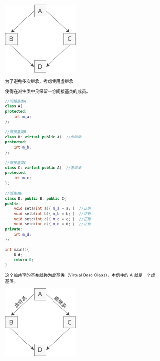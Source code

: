 ![菱形继承](imags/1-2006291I602320.png)

为了避免多次继承，考虑使用虚继承

使得在派生类中只保留一份间接基类的成员。

```C++
//间接基类A
class A{
protected:
    int m_a;
};

//直接基类B
class B: virtual public A{  //虚继承
protected:
    int m_b;
};

//直接基类C
class C: virtual public A{  //虚继承
protected:
    int m_c;
};

//派生类D
class D: public B, public C{
public:
    void seta(int a){ m_a = a; }  //正确
    void setb(int b){ m_b = b; }  //正确
    void setc(int c){ m_c = c; }  //正确
    void setd(int d){ m_d = d; }  //正确
private:
    int m_d;
};

int main(){
    D d;
    return 0;
}
```

这个被共享的基类就称为虚基类（Virtual Base Class），本例中的 A 就是一个虚基类。

![菱形继承和虚继承](imags/1-2006291J3551E.png)